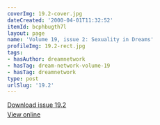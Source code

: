 ```yaml
---
coverImg: 19.2-cover.jpg
dateCreated: '2000-04-01T11:32:52'
itemId: bcphbugth7l
layout: page
name: 'Volume 19, issue 2: Sexuality in Dreams'
profileImg: 19.2-rect.jpg
tags:
- hasAuthor: dreamnetwork
- hasTag: dream-network-volume-19
- hasTag: dreamnetwork
type: post
urlSlug: '19.2'
---
```

<p style="margin-block-end: 5px; margin-block-start: 5px;"><a href="../files/pdfs/Volume_19/19.2-Dream-Network-Vol-19-No-2.pdf" download="">Download issue 19.2</a></p><p style="margin-block-end: 5px; margin-block-start: 5px;"><a href="../files/pdfs/Volume_19/19.2-Dream-Network-Vol-19-No-2.pdf">View online</a></p>